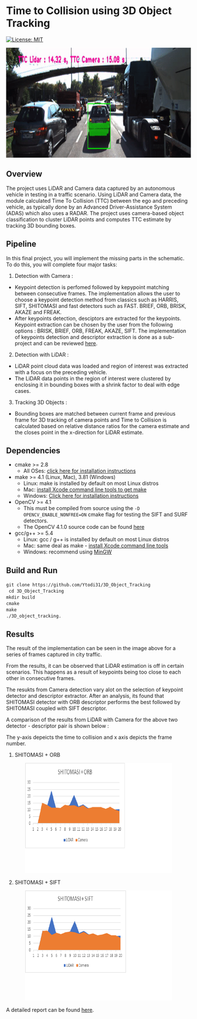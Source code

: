 # Time to Collision using 3D Object Tracking
[![License: MIT](https://img.shields.io/badge/License-MIT-yellow.svg)](https://opensource.org/licenses/MIT)

<!-- <p = "centre_align"> -->
<img src="data/time_to_collision_output.gif" width="1240" height="300" />

## Overview
The project uses LiDAR and Camera data captured by an autonomous vehicle in testing in a traffic scenario. Using LiDAR and Camera data, the module calculated Time To Collision (TTC) between the ego and preceding vehicle, as typically done by an Advanced Driver-Assistance System (ADAS) which also uses a RADAR.
The project uses camera-based object classification to cluster LiDAR points and computes TTC estimate by tracking 3D bounding boxes.

## Pipeline
In this final project, you will implement the missing parts in the schematic. To do this, you will complete four major tasks:
1. Detection with Camera :
-  Keypoint detection is perfomed followed by kepypoint matching between consecutive frames. The implementation allows the user to choose a keypoint detection method from classics such as HARRIS, SIFT, SHITOMASI and fast detectors such as FAST. BRIEF, ORB, BRISK, AKAZE and FREAK.
- After keypoints detection, desciptors are extracted for the keypoints. Keypoint extraction can be chosen by the user from the following options : BRISK, BRIEF, ORB, FREAK, AKAZE, SIFT.
The implementation of keypoints detection and descriptor extraction is done as a sub-project and can be reviewed [here](https://github.com/Ytodi31/2D_Feature_Mapping).
2. Detection with LiDAR :
- LiDAR point cloud data was loaded and region of interest was extracted with a focus on the preceding vehicle.
- The LiDAR data points in the region of interest were clustered by enclosing it in bounding boxes with a shrink factor to deal with edge cases.
3. Tracking 3D Objects :
- Bounding boxes are matched between current frame and previous frame for 3D tracking of camera points and Time to Collision is calculated based on relative distance ratios for the camera estimate and the closes point in the x-direction for LiDAR estimate.

## Dependencies
* cmake >= 2.8
  * All OSes: [click here for installation instructions](https://cmake.org/install/)
* make >= 4.1 (Linux, Mac), 3.81 (Windows)
  * Linux: make is installed by default on most Linux distros
  * Mac: [install Xcode command line tools to get make](https://developer.apple.com/xcode/features/)
  * Windows: [Click here for installation instructions](http://gnuwin32.sourceforge.net/packages/make.htm)
* OpenCV >= 4.1
  * This must be compiled from source using the `-D OPENCV_ENABLE_NONFREE=ON` cmake flag for testing the SIFT and SURF detectors.
  * The OpenCV 4.1.0 source code can be found [here](https://github.com/opencv/opencv/tree/4.1.0)
* gcc/g++ >= 5.4
  * Linux: gcc / g++ is installed by default on most Linux distros
  * Mac: same deal as make - [install Xcode command line tools](https://developer.apple.com/xcode/features/)
  * Windows: recommend using [MinGW](http://www.mingw.org/)

## Build and Run

`git clone https://github.com/Ytodi31/3D_Object_Tracking` \
` cd 3D_Object_Tracking` \
` mkdir build ` \
`cmake` \
`make` \
`./3D_object_tracking.`

## Results
The result of the implementation can be seen in the image above for a series of frames captured in city traffic.

From the results, it can be observed that LiDAR estimation is off in certain scenarios. This happens as a result of keypoints being too close to each other in consecutive frames.

The resukts from Camera detection vary alot on the selection of keypoint detector and descriptor extractor. After an analysis, its found that SHITOMASI detector with ORB descriptor performs the best followed by SHITOMASI coupled with SIFT descriptor.

A comparison of the results from LiDAR with Camera for the above two detector - descriptor pair is shown below :

The y-axis depeicts the time to collision and x axis depicts the frame number.
1. SHITOMASI + ORB
<p align="center">
<img src="data/shitomasi_orb_result.png" width="400" height="300" />
</p>

2. SHITOMASI + SIFT
<p align="center">
<img src="data/shitomasi_sift_result.png" width="400" height="300" />
</p>

A detailed report can be found [here](https://drive.google.com/file/d/1M3NOZ1Tf5sOIc7oROxquHQiv1mDBUFqN/view?usp=sharing).
